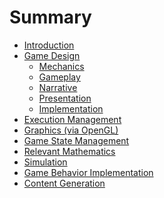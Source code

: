 # Summary

- [Introduction](./intro.md)
- [Game Design](./design/intro.md)
  - [Mechanics](./design/mechanics.md)
  - [Gameplay](./design/gameplay.md)
  - [Narrative](./design/narrative.md)
  - [Presentation](./design/presentation.md)
  - [Implementation](./design/implementation.md)
- [Execution Management]()
- [Graphics (via OpenGL)]()
- [Game State Management]()
- [Relevant Mathematics]()
- [Simulation]()
- [Game Behavior Implementation]()
- [Content Generation]()
<!--
- [Execution Management](./exec/intro.md)
  - [Functions as Variables](./exec/fnptr.md)
  - [Parallelism and Concurrency](./exec/parallel.md)
  - [Inversion of Control](./exec/ioc.md)
- [Graphics (via OpenGL)](./graphics/intro.md)
  - [The Graphics Pipeline](./graphics/pipeline.md)
  - [Shaders](./graphics/shaders.md)
  - [Setting up an OpenGL Program](./graphics/setup.md)
  - [Defining GPU Programs](./graphics/defining.md)
  - [Executing GPU Programs](./graphics/executing.md)
- [Some Useful Mathematics](./math/intro.md)
  - [Linear Algebra](./intro/linear.md)
  - [Trigonometry](./intro/trig.md)
  - [Graph Theory](./intro/graph.md)
- [Simulation](./sim/intro.md)
  - [The Basics](./sim/basics.md)
  - [Collision Detection](./sim/collision.md)
  - [Rigid-Body Dynamics](./sim/rigid.md)
  - [Soft-Body Dynamics](./sim/soft.md)
  - [Fluid Mechanics](./sim/fluid.md)
  - [Autonomous Behavior](./sim/auto.md)
- [Game State Management](./state/intro.md)
  - [Update Loops](./state/update.md)
  - [Entity Component Systems](./state/ecs.md)
  - [Event-Driven Systems](./state/event.md)
  - [State Machines](./state/machines.md)
  - [Serialization/Deserialization](./state/serde.md)
- [Game Behavior Implementation](./pattern/intro.md)
  - [Command Pattern](./pattern/command.md)
  - [Chain-of-responsibility Pattern](./pattern/cor.md)
  - [Visitor Pattern](./pattern/visitor.md)
  - [Memento Pattern](./pattern/memento.md)
  - [Strategy Pattern](./pattern/strategy.md)
  - [Flyweight Pattern](./pattern/flyweight.md)
- [Content Generation](./procgen/intro.md)
  - [Noise](./procgen/noise.md)
  - ["Pure" Functions in ProcGen](./procgen/pure.md)
  - [Grammars](./procgen/grammars.md)
  - [Wave Function Collapse](./procgen/collapse.md)
  - [Top-Down Generation](./procgen/top-down.md)
-->


